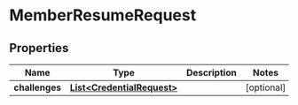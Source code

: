 

# MemberResumeRequest


## Properties

| Name | Type | Description | Notes |
|------------ | ------------- | ------------- | -------------|
|**challenges** | [**List&lt;CredentialRequest&gt;**](CredentialRequest.md) |  |  [optional] |



